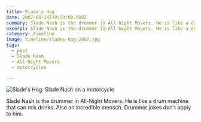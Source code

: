 ```yaml
---
title: Slade's Hog
date: 2007-06-14T19:53:00.000Z
summary: Slade Nash is the drummer in All-Night Movers. He is like a drum machine that can mix drinks. Also an incredible mensch. Drummer jokes don't apply to him.
excerpt: Slade Nash is the drummer in All-Night Movers. He is like a drum machine that can mix drinks. Also an incredible mensch. Drummer jokes don't apply to him.
category: timeline
image: timeline/slades-hog-2007.jpg 
tags:
  - post 
  - Slade Nash
  - All-Night Movers
  - motorcycles

---
```


![Slade's Hog: Slade Nash on a motorcycle](/static/img/timeline/slades-hog-2007.jpg "Slade's Hog")

Slade Nash is the drummer in All-Night Movers. He is like a drum machine that can mix drinks. Also an incredible mensch. Drummer jokes don't apply to him.